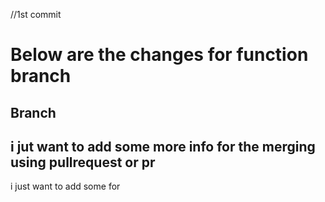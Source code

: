 //1st commit

# Below are the changes for function branch
## Branch 
## i jut want to add some more info for the merging using pullrequest or pr

i just want to add some for 